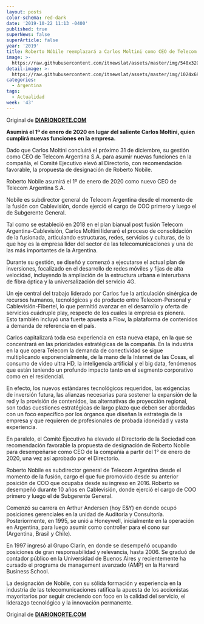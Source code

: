 ```yaml
---
layout: posts
color-schema: red-dark
date: '2019-10-22 11:13 -0400'
published: true
superNews: false
superArticle: false
year: '2019'
title: Roberto Nóbile reemplazará a Carlos Moltini como CEO de Telecom Argentina S.A.
image: >-
  https://raw.githubusercontent.com/itnewslat/assets/master/img/540x320/Roberto-Nobile-p.jpg
detail-image: >-
  https://raw.githubusercontent.com/itnewslat/assets/master/img/1024x680/Roberto-Nobile-g.jpg
categories:
  - Argentina
tags:
  - Actualidad
week: '43'
---
```

Original de **[DIARIONORTE.COM](http://www.diarionorte.com/article/184767/roberto-nobile-sera-el-nuevo-ceo-de-telecom)**

**Asumirá el 1º de enero de 2020 en lugar del saliente Carlos Moltini, quien cumplirá nuevas funciones en la empresa.**

Dado que Carlos Moltini concluirá el próximo 31 de diciembre, su gestión como CEO de Telecom Argentina S.A. para asumir nuevas funciones en la compañía, el Comité Ejecutivo elevó al Directorio, con recomendación favorable, la propuesta de designación de Roberto Nobile.

Roberto Nobile asumirá el 1º de enero de 2020 como nuevo CEO de Telecom Argentina S.A.

Nobile es subdirector general de Telecom Argentina desde el momento de la fusión con Cablevisión, donde ejerció el cargo de COO primero y  luego el de Subgerente General.

Tal como se estableció en 2018 en el plan bianual post fusión Telecom Argentina-Cablevisión, Carlos Moltini lideraró el proceso de consolidación de la fusionada, articulando estructuras, redes, servicios y culturas, de la que hoy es la empresa líder del sector de las telecomunicaciones y una de las más importantes de la Argentina.

Durante su gestión, se diseñó y comenzó a ejecutarse el actual plan de inversiones, focalizado en el desarrollo de redes móviles y fijas de alta velocidad, incluyendo la ampliación de la estructura urbana e interurbana de fibra óptica y la universalización del servicio 4G.

Un eje central del trabajo liderado por Carlos fue la articulación sinérgica de recursos humanos, tecnológicos y de producto entre Telecom-Personal y Cablevisión-Fibertel, lo que permitió avanzar en el desarrollo y oferta de servicios cuádruple play, respecto de los cuales la empresa es pionera. Esto también incluyó una fuerte apuesta a Flow, la plataforma de contenidos a demanda de referencia en el país.

Carlos capitalizará toda esa experiencia en esta nueva etapa, en la que se concentrará en las prioridades estratégicas de la compañía. En la industria en la que opera Telecom la demanda de conectividad se sigue multiplicando exponencialmente, de la mano de la Internet de las Cosas, el consumo de video ultra HD, la inteligencia artificial y el big data, fenómenos que están teniendo un profundo impacto tanto en el segmento corporativo como en el residencial.

En efecto, los nuevos estándares tecnológicos requeridos, las exigencias de inversión futura, las alianzas necesarias para sostener la expansión de la red y la provisión de contenidos, las alternativas de proyección regional, son todas cuestiones estratégicas de largo plazo que deben ser abordadas con un foco específico por los órganos que diseñan la estrategia de la empresa y que requieren de profesionales de probada idoneidad y vasta experiencia.

En paralelo, el Comité Ejecutivo ha elevado al Directorio de la Sociedad con recomendación favorable la propuesta de designación de Roberto Nobile para desempeñarse como CEO de la compañía a partir del 1° de enero de 2020, una vez así aprobado por el Directorio.

Roberto Nobile es subdirector general de Telecom Argentina desde el momento de la fusión, cargo el que fue promovido desde su anterior posición de COO que ocupaba desde su ingreso en 2016. Roberto se desempeñó durante 10 años en Cablevisión, donde ejerció el cargo de COO primero y  luego el de Subgerente General.

Comenzó su carrera en Arthur Andersen (hoy E&Y) en donde ocupó posiciones gerenciales en la unidad de Auditoría y Consultoría. Posteriormente, en 1995, se unió a Honeywell, inicialmente en la operación en Argentina, para luego asumir como controller para el cono sur (Argentina, Brasil y Chile).

En 1997 ingresó al Grupo Clarín, en donde se desempeñó ocupando posiciones de gran responsabilidad y relevancia, hasta 2006. Se graduó de contador público en la Universidad de Buenos Aires y recientemente ha cursado el programa de management avanzado (AMP) en la Harvard Business School.

La designación de Nobile, con su sólida formación y experiencia en la industria de las telecomunicaciones ratifica la apuesta de los accionistas mayoritarios por seguir creciendo con foco en la calidad del servicio, el liderazgo tecnológico y la innovación permanente.

Original de **[DIARIONORTE.COM](http://www.diarionorte.com/article/184767/roberto-nobile-sera-el-nuevo-ceo-de-telecom)**